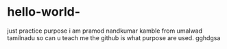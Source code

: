 # hello-world-
just practice purpose 
i am pramod nandkumar kamble from umalwad tamilnadu so can u teach me the github is what purpose are used.
gghdgsa
